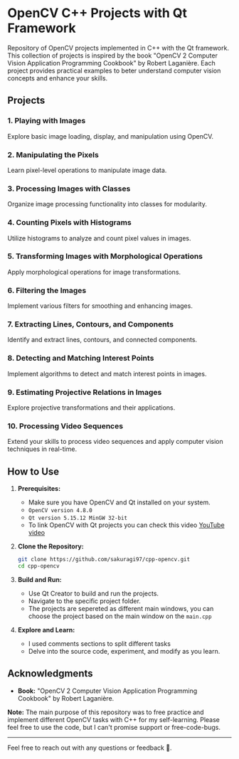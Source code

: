 # OpenCV C++ Projects with Qt Framework

Repository of OpenCV projects implemented in C++ with the Qt framework. This collection of projects is inspired by the book "OpenCV 2 Computer Vision Application Programming Cookbook" by Robert Laganière. Each project provides practical examples to beter understand computer vision concepts and enhance your skills.

## Projects

### 1. Playing with Images

Explore basic image loading, display, and manipulation using OpenCV.

### 2. Manipulating the Pixels

Learn pixel-level operations to manipulate image data.

### 3. Processing Images with Classes

Organize image processing functionality into classes for modularity.

### 4. Counting Pixels with Histograms

Utilize histograms to analyze and count pixel values in images.

### 5. Transforming Images with Morphological Operations

Apply morphological operations for image transformations.

### 6. Filtering the Images

Implement various filters for smoothing and enhancing images.

### 7. Extracting Lines, Contours, and Components

Identify and extract lines, contours, and connected components.

### 8. Detecting and Matching Interest Points

Implement algorithms to detect and match interest points in images.

### 9. Estimating Projective Relations in Images

Explore projective transformations and their applications.

### 10. Processing Video Sequences

Extend your skills to process video sequences and apply computer vision techniques in real-time.

## How to Use

1. **Prerequisites:**
   - Make sure you have OpenCV and Qt installed on your system.
   - `OpenCV version 4.8.0`
   - `Qt version 5.15.12 MinGW 32-bit`
   - To link OpenCV with Qt projects you can check this video [YouTube video](https://www.youtube.com/watch?v=0KNh_7fUqrM)

2. **Clone the Repository:**
   ```bash
   git clone https://github.com/sakuragi97/cpp-opencv.git
   cd cpp-opencv
   ```

3. **Build and Run:**
   - Use Qt Creator to build and run the projects.
   - Navigate to the specific project folder.
   - The projects are sepereted as different main windows, you can choose the project based on the main window on the `main.cpp`

4. **Explore and Learn:**
   - I used comments sections to split different tasks
   - Delve into the source code, experiment, and modify as you learn.

## Acknowledgments

- **Book:** "OpenCV 2 Computer Vision Application Programming Cookbook" by Robert Laganière.

**Note:** The main purpose of this repository was to free practice and implement different OpenCV tasks with C++ for my self-learning. Please feel free to use the code, but I can't promise support or free-code-bugs.

---

Feel free to reach out with any questions or feedback 🚀.